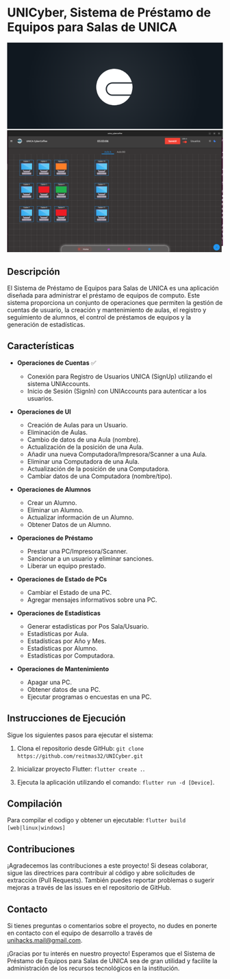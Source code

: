 # UNICyber, Sistema de Préstamo de Equipos para Salas de UNICA

![Logo del Proyecto](https://raw.githubusercontent.com/reitmas32/UNICyber-BackEnd/main/logo-unicyber.png)
![Ejemplo](https://raw.githubusercontent.com/reitmas32/UNICyber-BackEnd/main/unicyber-example.png)

## Descripción

El Sistema de Préstamo de Equipos para Salas de UNICA es una aplicación diseñada para administrar el préstamo de equipos de computo. Este sistema proporciona un conjunto de operaciones que permiten la gestión de cuentas de usuario, la creación y mantenimiento de aulas, el registro y seguimiento de alumnos, el control de préstamos de equipos y la generación de estadísticas.

## Características

- **Operaciones de Cuentas** ✅
  - Conexión para Registro de Usuarios UNICA (SignUp) utilizando el sistema UNIAccounts.
  - Inicio de Sesión (SignIn) con UNIAccounts para autenticar a los usuarios.

- **Operaciones de UI**
  - Creación de Aulas para un Usuario.
  - Eliminación de Aulas.
  - Cambio de datos de una Aula (nombre).
  - Actualización de la posición de una Aula.
  - Añadir una nueva Computadora/Impresora/Scanner a una Aula.
  - Eliminar una Computadora de una Aula.
  - Actualización de la posición de una Computadora.
  - Cambiar datos de una Computadora (nombre/tipo).

- **Operaciones de Alumnos**
  - Crear un Alumno.
  - Eliminar un Alumno.
  - Actualizar información de un Alumno.
  - Obtener Datos de un Alumno.

- **Operaciones de Préstamo**
  - Prestar una PC/Impresora/Scanner.
  - Sancionar a un usuario y eliminar sanciones.
  - Liberar un equipo prestado.

- **Operaciones de Estado de PCs**
  - Cambiar el Estado de una PC.
  - Agregar mensajes informativos sobre una PC.

- **Operaciones de Estadísticas**
  - Generar estadísticas por Pos Sala/Usuario.
  - Estadísticas por Aula.
  - Estadísticas por Año y Mes.
  - Estadísticas por Alumno.
  - Estadísticas por Computadora.

- **Operaciones de Mantenimiento**
  - Apagar una PC.
  - Obtener datos de una PC.
  - Ejecutar programas o encuestas en una PC.

## Instrucciones de Ejecución

Sigue los siguientes pasos para ejecutar el sistema:

1. Clona el repositorio desde GitHub: `git clone https://github.com/reitmas32/UNICyber.git`

2. Inicializar proyecto Flutter: `flutter create .`.

3. Ejecuta la aplicación utilizando el comando: `flutter run -d [Device]`.

## Compilación

Para compilar el codigo y obtener un ejecutable: `flutter build [web|linux|windows]`

## Contribuciones

¡Agradecemos las contribuciones a este proyecto! Si deseas colaborar, sigue las directrices para contribuir al código y abre solicitudes de extracción (Pull Requests). También puedes reportar problemas o sugerir mejoras a través de las issues en el repositorio de GitHub.

## Contacto

Si tienes preguntas o comentarios sobre el proyecto, no dudes en ponerte en contacto con el equipo de desarrollo a través de unihacks.mail@gmail.com.

¡Gracias por tu interés en nuestro proyecto! Esperamos que el Sistema de Préstamo de Equipos para Salas de UNICA sea de gran utilidad y facilite la administración de los recursos tecnológicos en la institución.

